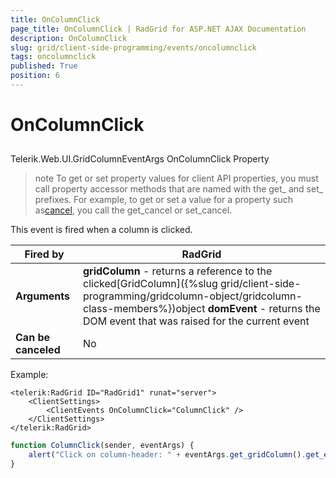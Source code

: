 ```yaml
---
title: OnColumnClick
page_title: OnColumnClick | RadGrid for ASP.NET AJAX Documentation
description: OnColumnClick
slug: grid/client-side-programming/events/oncolumnclick
tags: oncolumnclick
published: True
position: 6
---
```


# OnColumnClick



## 

Telerik.Web.UI.GridColumnEventArgs OnColumnClick Property

>note To get or set property values for client API properties, you must call property accessor methods that are named with the get_ and set_ prefixes. For example, to get or set a value for a property such as[cancel](http://msdn.microsoft.com/en-us/library/bb310859.aspx), you call the get_cancel or set_cancel.
>


This event is fired when a column is clicked.


|  **Fired by**  | RadGrid |
| ------ | ------ |
| **Arguments** | **gridColumn** - returns a reference to the clicked[GridColumn]({%slug grid/client-side-programming/gridcolumn-object/gridcolumn-class-members%})object **domEvent** - returns the DOM event that was raised for the current event|
| **Can be canceled** |No|

Example:

````ASP.NET
<telerik:RadGrid ID="RadGrid1" runat="server">
    <ClientSettings>
        <ClientEvents OnColumnClick="ColumnClick" />
    </ClientSettings>
</telerik:RadGrid>
````



````JavaScript
function ColumnClick(sender, eventArgs) {
    alert("Click on column-header: " + eventArgs.get_gridColumn().get_element().cellIndex);
}
````


